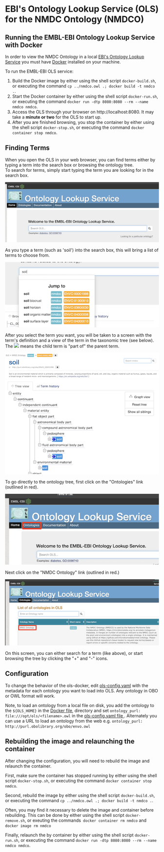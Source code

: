 # EBI's Ontology Lookup Service (OLS) for the NMDC Ontology (NMDCO)

## Running the EMBL-EBI Ontology Lookup Service with Docker  

In order to view the NMDC Ontology in a local [EBI's Ontology Lookup Service](https://www.ebi.ac.uk/ols/) you must have [Docker](https://www.docker.com/) installed on your machine.  

To run the EMBL-EBI OLS service:
1. Build the Docker image by either using the shell script `docker-build.sh`, or executing the command `cp ../nmdco.owl .; docker build -t nmdco .`.
2. Start the Docker container by either using the shell script `docker-run.sh`, or executing the command `docker run -dtp 8080:8080 --rm --name nmdco nmdco`.
3. Access the OLS through your browser on http://localhost:8080. It may take a **minute or two** for the OLS to start up.
4. After you are finished browsing, you stop the container by either using the shell script `docker-stop.sh`, or executing the command `docker container stop nmdco`.

## Finding Terms

When you open the OLS in your web browser, you can find terms either by typing a term into the search box or browsing the ontology tree.    
To search for terms, simply start typing the term you are looking for in the search box.   


![](images/ols_search1_width_600.png)


As you type a term (such as 'soil') into the search box, this will bring a list of terms to choose from.


![](images/ols_search2_width_600.png)


After you select the term you want, you will be taken to a screen with the term's definition and a view of the term in the taxonomic tree (see below). The ![](images/part_of.png) means the child term is "part of" the parent term. 


![](images/ols_definition_soil_width_600.png)
![](images/ols_tree_soil_width_600.png)


To go directly to the ontology tree, first click on the "Ontologies" link (outlined in red).


![](images/ols_home1_width_600.png)


Next click on the "NMDC Ontology" link (outlined in red.)


![](images/ols_home2_width_600.png)


On this screen, you can either search for a term (like above), or start browsing the tree by clicking the "+" and "-" icons.


## Configuration 

To change the behavior of the ols-docker, edit [ols-config.yaml](ols-config.yaml) with the metadata for each ontology you want to load into OLS. Any ontology in OBO or OWL format will work. 

Note, to load an ontology from a local file on disk, you add the ontology to the `${OLS_HOME}` in the [Docker file](Dockerfile), directory and set `ontology_purl: file:///opt/ols/<filename>.owl` in the [ols-config.yaml file ](ols-config.yaml). Alternately you can use a URL to load an ontology from the web e.g. `ontology_purl: http://purl.obolibrary.org/obo/envo.owl` 

## Rebuilding the image and relaunching the container

After changing the configuration, you will need to rebuild the image and relaunch the container.  

First, make sure the container has stopped running by either using the shell script `docker-stop.sh`, or executing the command `docker container stop nmdco`.

Second, rebuild the image by either using the shell script `docker-build.sh`, or executing the command `cp ../nmdco.owl .; docker build -t nmdco .`.  

Often, you may find it necessary to delete the image and container before rebuilding. This can be done by either using the shell script `docker-remove.sh`, or exeuting the commands` docker container rm nmdco` and `docker image rm nmdco`

Finally, relaunch the by container by either using the shell script `docker-run.sh`, or executing the command `docker run -dtp 8080:8080 --rm --name nmdco nmdco`.

